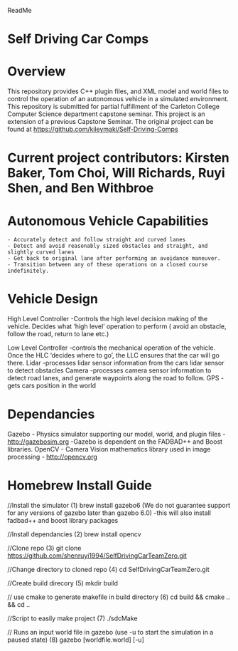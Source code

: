 ReadMe

# Self Driving Car Comps

# Overview
This repository provides  C++ plugin files, and XML model and world files to control the operation of an autonomous vehicle in a simulated environment.
This repository is submitted for partial fulfillment of the Carleton College Computer Science department capstone seminar.
This project is an extension of a previous Capstone Seminar.  The original project can be found at https://github.com/kileymaki/Self-Driving-Comps

# Current project contributors: Kirsten Baker, Tom Choi, Will Richards, Ruyi Shen, and Ben Withbroe


# Autonomous Vehicle Capabilities
	- Accurately detect and follow straight and curved lanes
	- Detect and avoid reasonably sized obstacles and straight, and slightly curved lanes
	- Get back to original lane after performing an avoidance maneuver.
	- Transition between any of these operations on a closed course indefinitely.

# Vehicle Design
High Level Controller
	-Controls the high level decision making of the vehicle.  Decides what ‘high level’ operation to perform ( avoid an obstacle, follow the road, return to lane etc.)

Low Level Controller 
	-controls the mechanical operation of the vehicle.  Once the HLC ‘decides where to go’, the LLC ensures that the car will go there.
Lidar
	-processes lidar sensor information from the cars lidar sensor to detect obstacles
Camera 
	-processes camera sensor information to detect road lanes, and generate waypoints along the road to follow.
GPS
	-gets cars position in the world

# Dependancies
Gazebo - Physics simulator supporting our model, world, and plugin files -http://gazebosim.org
	-Gazebo is dependent on the FADBAD++ and Boost libraries.
OpenCV - Camera Vision mathematics library used in image processing - http://opencv.org


# Homebrew Install Guide
//Install the simulator
(1) brew install gazebo6 (We do not guarantee support for any versions of gazebo later than gazebo 6.0)
	-this will also install fadbad++ and boost library packages

//Install dependancies
(2) brew install opencv

//Clone repo
(3) git clone https://github.com/shenruyi1994/SelfDrivingCarTeamZero.git

//Change directory to cloned repo
(4) cd SelfDrivingCarTeamZero.git

//Create build direcory
(5) mkdir build

// use cmake to generate makefile in build directory
(6) cd build && cmake .. && cd ..

//Script to easily make project
(7) ./sdcMake

// Runs an input world file in gazebo (use -u to start the simulation in a paused state)
(8) gazebo [worldfile.world] [-u]
